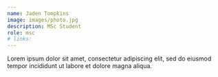 ```yaml
---
name: Jaden Tompkins
image: images/photo.jpg
description: MSc Student
role: msc
# links:
---
```


Lorem ipsum dolor sit amet, consectetur adipiscing elit, sed do eiusmod tempor incididunt ut labore et dolore magna aliqua.
